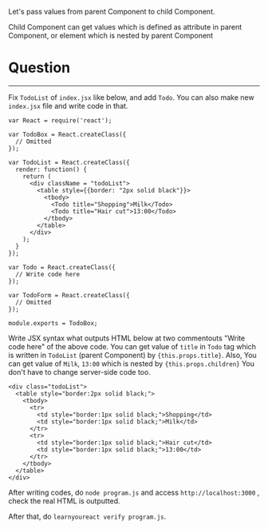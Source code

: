 Let's pass values from parent Component to child Component.

Child Component can get values which is defined as attribute in parent Component, or element which is nested by parent Component

# Question 
---

Fix `TodoList` of `index.jsx` like below, and add `Todo`. 
You can also make new `index.jsx` file and write code in that.


```
var React = require('react');

var TodoBox = React.createClass({
  // Omitted
});

var TodoList = React.createClass({
  render: function() {
    return (
      <div className = "todoList">
        <table style={{border: "2px solid black"}}>
          <tbody>
            <Todo title="Shopping">Milk</Todo>
            <Todo title="Hair cut">13:00</Todo>
          </tbody>
        </table>
      </div>
    );
  }
});

var Todo = React.createClass({
  // Write code here
});

var TodoForm = React.createClass({
  // Omitted
});

module.exports = TodoBox;
```

Write JSX syntax what outputs HTML below at two commentouts "Write code here" of the above code. 
You can get value of `title` in `Todo` tag which is written in `TodoList` (parent Component) by `{this.props.title}`. 
Also, You can get value of `Milk`, `13:00` which is nested by  `{this.props.children}` 
You don't have to change server-side code too.


```
<div class="todoList">
  <table style="border:2px solid black;">
    <tbody>
      <tr>
        <td style="border:1px solid black;">Shopping</td>
        <td style="border:1px solid black;">Milk</td>
      </tr>
      <tr>
        <td style="border:1px solid black;">Hair cut</td>
        <td style="border:1px solid black;">13:00</td>
      </tr>
    </tbody>
  </table>
</div>
```

After writing codes, do `node program.js` and access `http://localhost:3000` , check the real HTML is outputted.

After that, do `learnyoureact verify program.js`.
